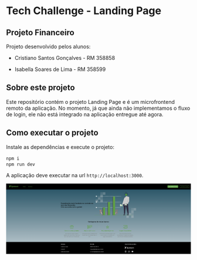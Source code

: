 # Tech Challenge - Landing Page

## Projeto Financeiro

Projeto desenvolvido pelos alunos:

- Cristiano Santos Gonçalves - RM 358858

- Isabella Soares de Lima - RM 358599

## Sobre este projeto

Este repositório contém o projeto Landing Page e é um microfrontend remoto da aplicação. No momento, já que ainda não implementamos o fluxo de login, ele não está integrado na aplicação entregue até agora.

## Como executar o projeto

Instale as dependências e execute o projeto:

```
npm i
npm run dev
```

A aplicação deve executar na url `http://localhost:3000`.

<img src="./landing-page.png" />
